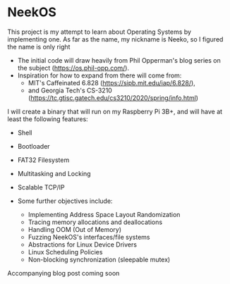 # NeekOS
This project is my attempt to learn about Operating Systems by implementing one. As far as the name, my nickname is Neeko, so I figured the name is only right
- The initial code will draw heavily from Phil Opperman's blog series on the subject (https://os.phil-opp.com/). 
- Inspiration for how to expand from there will come from:
  - MIT's Caffeinated 6.828 (https://sipb.mit.edu/iap/6.828/),
  - and Georgia Tech's CS-3210 (https://tc.gtisc.gatech.edu/cs3210/2020/spring/info.html)

I will create a binary that will run on my Raspberry Pi 3B+, and will have at least the following features:
  - Shell
  - Bootloader
  - FAT32 Filesystem
  - Multitasking and Locking
  - Scalable TCP/IP

- Some further objectives include: 
  -  Implementing Address Space Layout Randomization
  -  Tracing memory allocations and deallocations
  -  Handling OOM (Out of Memory)
  -  Fuzzing NeekOS's interfaces/file systems
  -  Abstractions for Linux Device Drivers
  -  Linux Scheduling Policies
  -  Non-blocking synchronization (sleepable mutex)

Accompanying blog post coming soon
